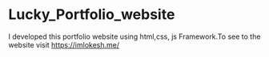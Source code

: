 # Lucky_Portfolio_website
I developed this portfolio website  using html,css, js Framework.To see to the website visit https://imlokesh.me/
